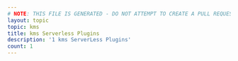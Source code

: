 ```yaml
---
# NOTE: THIS FILE IS GENERATED - DO NOT ATTEMPT TO CREATE A PULL REQUEST TO UPDATE THE DATA. 
layout: topic
topic: kms
title: kms Serverless Plugins
description: '1 kms ServerLess Plugins'
count: 1
---
```

